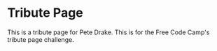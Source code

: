 # Tribute Page

This is a tribute page for Pete Drake. This is for the Free Code Camp's tribute page challenge.